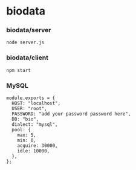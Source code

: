# biodata

### biodata/server
``` 
node server.js
```
### biodata/client
```
npm start
```
### MySQL
```
module.exports = {
  HOST: "localhost",
  USER: "root",
  PASSWORD: "add your password password here",
  DB: "bio",
  dialect: "mysql",
  pool: {
    max: 5,
    min: 0,
    acquire: 30000,
    idle: 10000,
  },
};
```
